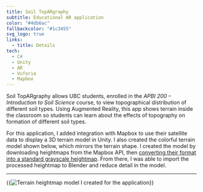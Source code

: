 ```yaml
---
title: Soil TopARgraphy
subtitle: Educational AR application
color: "#4db6ac"
fallbackcolor: "#1c3455"
svg_logo: true
links:
  - title: Details
tech:
  - C#
  - Unity
  - AR
  - Vuforia
  - Mapbox
---
```


Soil TopARgraphy allows UBC students, enrolled in the _APBI 200 – Introduction to Soil Science_ course,
to view topographical distribution of different soil types.
Using Augmented Reality, this app shows terrain inside the classroom so students
can learn about the effects of topography on formation of different soil types.

For this application, I added integration with Mapbox to use their satellite data to display a 3D
terrain model in Unity.
I also created the colorful terrain model shown below, which mirrors the terrain shape.
I created the model by downloading heightmaps from the Mapbox API,
then [converting their format into a standard grayscale heightmap](https://github.com/NotWoods/mapbox-elevation).
From there, I was able to import the processed heightmap to Blender and reduce detail in the model.

---

{{<img src="heightmap.*" alt="Terrain heightmap model I created for the application">}}
